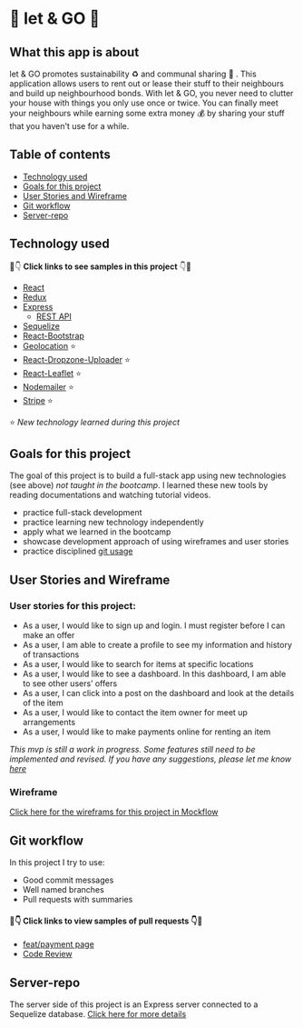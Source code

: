 # :house_with_garden: let & GO :house_with_garden:

## What this app is about

let & GO promotes sustainability :recycle: and communal sharing :couple: . This application allows users to rent out or lease their stuff to their neighbours and build up neighbourhood bonds. With let & GO, you never need to clutter your house with things you only use once or twice. You can finally meet your neighbours while earning some extra money :moneybag: by sharing your stuff that you haven't use for a while.

## Table of contents

- [Technology used](#technology-used)
- [Goals for this project](#goals-for-this-project)
- [User Stories and Wireframe](#user-stories-and-wireframe)
- [Git workflow](#git-workflow)
- [Server-repo](#server-repo)

## Technology used

:eyes::point_down: **Click links to see samples in this project** :point_down::eyes:

- [React](https://github.com/NicoleKuong/let-GO-client/blob/master/src/App.js)
- [Redux](https://github.com/NicoleKuong/let-GO-client/tree/master/src/actions)
- [Express](https://github.com/NicoleKuong/let-Go-server/blob/master/index.js)
  - [REST API](https://github.com/NicoleKuong/let-Go-server/blob/master/item/router.js)
- [Sequelize](https://github.com/NicoleKuong/let-Go-server/blob/master/user/model.js)
- [React-Bootstrap](https://github.com/sssgordon/project-outcry-client/blob/master/src/components/DetailsForm/DetailsForm.js)
- [Geolocation](https://github.com/NicoleKuong/let-GO-client/blob/master/src/components/SignUp/SignUpContainer.js) :star:
- [React-Dropzone-Uploader](https://github.com/NicoleKuong/let-GO-client/blob/master/src/components/ImageUpload/ImageUploadContainer.js) :star:
- [React-Leaflet](https://github.com/NicoleKuong/let-GO-client/blob/master/src/components/ItemDetails/ItemDetails.js) :star:
- [Nodemailer](https://github.com/NicoleKuong/let-Go-server/blob/master/email/router.js) :star:
- [Stripe](https://github.com/NicoleKuong/let-Go-server/blob/master/payment/router.js) :star:

:star: _New technology learned during this project_

## Goals for this project

The goal of this project is to build a full-stack app using new technologies (see above) _not taught in the bootcamp_. I learned these new tools by reading documentations and watching tutorial videos.

- practice full-stack development
- practice learning new technology independently
- apply what we learned in the bootcamp
- showcase development approach of using wireframes and user stories
- practice disciplined [git usage](#git-workflow)

## User Stories and Wireframe

### User stories for this project:

- As a user, I would like to sign up and login. I must register before I can make an offer
- As a user, I am able to create a profile to see my information and history of transactions
- As a user, I would like to search for items at specific locations
- As a user, I would like to see a dashboard. In this dashboard, I am able to see other users’ offers
- As a user, I can click into a post on the dashboard and look at the details of the item
- As a user, I would like to contact the item owner for meet up arrangements
- As a user, I would like to make payments online for renting an item

_This mvp is still a work in progress. Some features still need to be implemented and revised. If you have any suggestions, please let me know [here](https://www.linkedin.com/in/nicole-kuong/)_

### Wireframe

[Click here for the wireframs for this project in Mockflow](https://wireframepro.mockflow.com/editor.jsp?editor=off&perm=Owner&projectid=M942ed8396a84abfa15da1942fd72dc921583161154742&publicid=7653f18c4b5246a193328bc3cac7ca79#/page/550f39dc6adb49fc87e2187b51296e30)

## Git workflow

In this project I try to use:

- Good commit messages
- Well named branches
- Pull requests with summaries

#### 👀👇 Click links to view samples of pull requests 👇👀

- [feat/payment page](https://github.com/NicoleKuong/let-GO-client/pull/9)
- [Code Review](https://github.com/NicoleKuong/let-GO-client/pull/8)

## Server-repo

The server side of this project is an Express server connected to a Sequelize database. [Click here for more details](https://github.com/NicoleKuong/let-Go-server)
